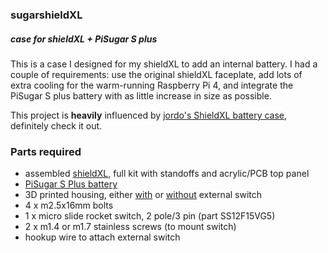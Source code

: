 ### sugarshieldXL
##### case for shieldXL + PiSugar S plus

This is a case I designed for my shieldXL to add an internal battery. I had a couple of requirements: use the original shieldXL faceplate, add lots of extra cooling for the warm-running Raspberry Pi 4, and integrate the PiSugar S plus battery with as little increase in size as possible.

This project is **heavily** influenced by <a href=https://github.com/JGuzak/shieldXl_battery>jordo's ShieldXL battery case</a>, definitely check it out. 

### Parts required

* assembled <a href=[https://github.com/okyeron/shieldXL](https://www.denki-oto.com/store/p98/shieldXL_%28DIY_norns_synthesizer_kit%29.html#/)>shieldXL</a>, full kit with standoffs and acrylic/PCB top panel
* <a href=https://github.com/PiSugar/PiSugar/wiki/PiSugarS-Plus>PiSugar S Plus battery<a>
* 3D printed housing, either <a href=https://github.com/roge-rm/sugarshieldXL/blob/main/stl/sugarshieldxl-1.0.stl>with</a> or <a href=https://github.com/roge-rm/sugarshieldXL/blob/main/stl/sugarshieldxl-1.0-noswitch.stl>without</a> external switch
* 4 x m2.5x16mm bolts
* 1 x micro slide rocket switch, 2 pole/3 pin (part SS12F15VG5)
* 2 x m1.4 or m1.7 stainless screws (to mount switch)
* hookup wire to attach external switch

